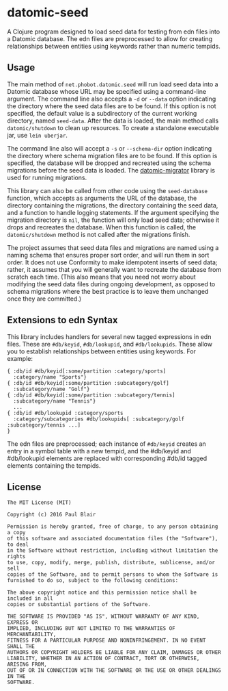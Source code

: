 # datomic-seed

A Clojure program designed to load seed data for testing from edn files into a 
Datomic database. The edn files are preprocessed to allow for creating 
relationships between entities using keywords rather than numeric tempids.

## Usage

The main method of `net.phobot.datomic.seed` will run load seed data into a
Datomic database whose URL may be specified using a command-line argument. The 
command line also accepts a `-d` or `--data` option indicating the directory 
where the seed data files are to be found. If this option is not specified, the 
default value is a subdirectory of the current working directory, named 
`seed-data`. After the data is loaded, the main method calls `datomic/shutdown` 
to clean up resources. To create a standalone executable jar, use `lein uberjar`.

The command line also will accept a `-s` or `--schema-dir` option indicating 
the directory where schema migration files are to be found. If this option is 
specified, the database will be dropped and recreated using the schema migrations
before the seed data is loaded.  The [datomic-migrator](https://github.com/psfblair/datomic-migrator) library is used 
for running migrations.

This library can also be called from other code using the `seed-database` 
function, which accepts as arguments the URL of the database, the directory 
containing the migrations, the directory containing the seed data, and a function 
to handle logging statements. If the argument specifying the migration directory
is `nil`, the function will only load seed data; otherwise it drops and recreates
the database. When this function is called, the `datomic/shutdown` method is not 
called after the migrations finish.

The project assumes that seed data files and migrations are named using a naming 
schema that ensures proper sort order, and will run them in sort order. It does 
not use Conformity to make idempotent inserts of seed data; rather, it assumes
that you will generally want to recreate the database from scratch each time.
(This also means that you need not worry about modifying the seed data files during 
ongoing development, as opposed to schema migrations where the best practice is
to leave them unchanged once they are committed.)

## Extensions to edn Syntax

This library includes handlers for several new tagged expressions in edn files.
These are `#db/keyid`, `#db/lookupid`, and `#db/lookupids`. These allow you to
establish relationships between entities using keywords. For example:

    { :db/id #db/keyid[:some/partition :category/sports]
      :category/name "Sports"}
    { :db/id #db/keyid[:some/partition :subcategory/golf]
      :subcategory/name "Golf"}
    { :db/id #db/keyid[:some/partition :subcategory/tennis]
      :subcategory/name "Tennis"}
      ...
    { :db/id #db/lookupid :category/sports
      :category/subcategories #db/lookupids[ :subcategory/golf :subcategory/tennis ...]
    }

The edn files are preprocessed; each instance of `#db/keyid` creates an entry in
a symbol table with a new tempid, and the #db/keyid and #db/lookupid elements 
are replaced with corresponding #db/id tagged elements containing the tempids.

## License

```
The MIT License (MIT)

Copyright (c) 2016 Paul Blair

Permission is hereby granted, free of charge, to any person obtaining a copy
of this software and associated documentation files (the "Software"), to deal
in the Software without restriction, including without limitation the rights
to use, copy, modify, merge, publish, distribute, sublicense, and/or sell
copies of the Software, and to permit persons to whom the Software is
furnished to do so, subject to the following conditions:

The above copyright notice and this permission notice shall be included in all
copies or substantial portions of the Software.

THE SOFTWARE IS PROVIDED "AS IS", WITHOUT WARRANTY OF ANY KIND, EXPRESS OR
IMPLIED, INCLUDING BUT NOT LIMITED TO THE WARRANTIES OF MERCHANTABILITY,
FITNESS FOR A PARTICULAR PURPOSE AND NONINFRINGEMENT. IN NO EVENT SHALL THE
AUTHORS OR COPYRIGHT HOLDERS BE LIABLE FOR ANY CLAIM, DAMAGES OR OTHER
LIABILITY, WHETHER IN AN ACTION OF CONTRACT, TORT OR OTHERWISE, ARISING FROM,
OUT OF OR IN CONNECTION WITH THE SOFTWARE OR THE USE OR OTHER DEALINGS IN THE
SOFTWARE.
```
